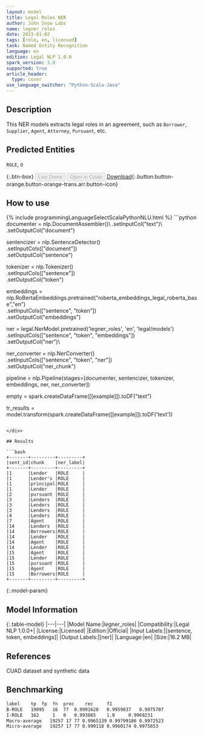 ```yaml
---
layout: model
title: Legal Roles NER
author: John Snow Labs
name: legner_roles
date: 2023-01-02
tags: [role, en, licensed]
task: Named Entity Recognition
language: en
edition: Legal NLP 1.0.0
spark_version: 3.0
supported: true
article_header:
  type: cover
use_language_switcher: "Python-Scala-Java"
---
```


## Description

This NER models extracts legal roles in an agreement, such as `Borrower`, `Supplier`, `Agent`, `Attorney`, `Pursuant`, etc.

## Predicted Entities

`ROLE`, `O`

{:.btn-box}
<button class="button button-orange" disabled>Live Demo</button>
<button class="button button-orange" disabled>Open in Colab</button>
[Download](https://s3.amazonaws.com/auxdata.johnsnowlabs.com/legal/models/legner_roles_en_1.0.0_3.0_1672673551040.zip){:.button.button-orange.button-orange-trans.arr.button-icon}

## How to use



<div class="tabs-box" markdown="1">
{% include programmingLanguageSelectScalaPythonNLU.html %}
```python
documenter = nlp.DocumentAssembler()\
    .setInputCol("text")\
    .setOutputCol("document")

sentencizer = nlp.SentenceDetector()\
    .setInputCols(["document"])\
    .setOutputCol("sentence")

tokenizer = nlp.Tokenizer()\
    .setInputCols(["sentence"])\
    .setOutputCol("token")

embeddings = nlp.RoBertaEmbeddings.pretrained("roberta_embeddings_legal_roberta_base","en") \
    .setInputCols(["sentence", "token"]) \
    .setOutputCol("embeddings")

ner = legal.NerModel.pretrained('legner_roles', 'en', 'legal/models')\
    .setInputCols(["sentence", "token", "embeddings"])\
    .setOutputCol("ner")\

ner_converter = nlp.NerConverter()\
    .setInputCols(["sentence", "token", "ner"])\
    .setOutputCol("ner_chunk")

pipeline = nlp.Pipeline(stages=[documenter, sentencizer, tokenizer, embeddings, ner, ner_converter])

empty = spark.createDataFrame([[example]]).toDF("text")

tr_results = model.transform(spark.createDataFrame([[example]]).toDF('text'))

```

</div>

## Results

```bash
+-------+---------+---------+
|sent_id|chunk    |ner_label|
+-------+---------+---------+
|1      |Lender   |ROLE     |
|1      |Lender's |ROLE     |
|1      |principal|ROLE     |
|1      |Lender   |ROLE     |
|2      |pursuant |ROLE     |
|3      |Lenders  |ROLE     |
|3      |Lenders  |ROLE     |
|3      |Lenders  |ROLE     |
|4      |Lenders  |ROLE     |
|7      |Agent    |ROLE     |
|14     |Lenders  |ROLE     |
|14     |Borrowers|ROLE     |
|14     |Lender   |ROLE     |
|14     |Agent    |ROLE     |
|14     |Lender   |ROLE     |
|15     |Agent    |ROLE     |
|15     |Lender   |ROLE     |
|15     |pursuant |ROLE     |
|15     |Agent    |ROLE     |
|15     |Borrowers|ROLE     |
+-------+---------+---------+
```

{:.model-param}
## Model Information

{:.table-model}
|---|---|
|Model Name:|legner_roles|
|Compatibility:|Legal NLP 1.0.0+|
|License:|Licensed|
|Edition:|Official|
|Input Labels:|[sentence, token, embeddings]|
|Output Labels:|[ner]|
|Language:|en|
|Size:|16.2 MB|

## References

CUAD dataset and synthetic data

## Benchmarking

```bash
label	 tp	 fp	 fn	 prec	 rec	 f1
B-ROLE	 19095	 16	 77	 0.9991628	 0.9959837	 0.9975707
I-ROLE	 162	 1	 0	 0.993865	 1.0	 0.9969231
Macro-average	19257 17 77 0.9965139 0.99799186 0.9972523
Micro-average	19257 17 77 0.999118 0.9960174 0.9975653

```